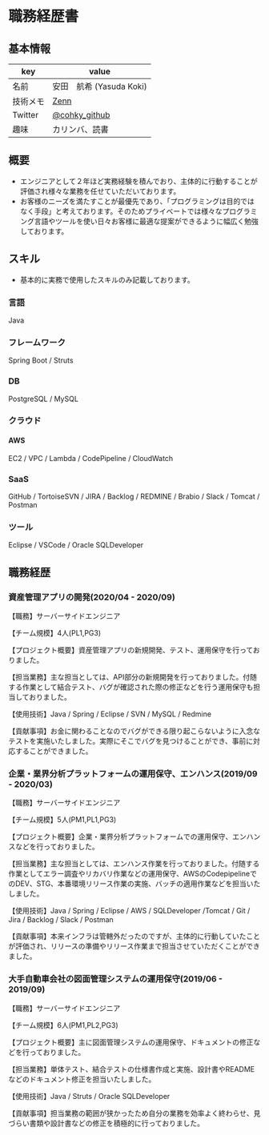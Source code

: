 # 職務経歴書

## 基本情報

|key|value|
|---|-----|
|名前|安田　航希 (Yasuda Koki)|
|技術メモ|[Zenn](https://zenn.dev/cohky)|
|Twitter|[@cohky_github](https://twitter.com/cohky_github)|
|趣味|カリンバ、読書|

## 概要
- エンジニアとして２年ほど実務経験を積んでおり、主体的に行動することが評価され様々な業務を任せていただいております。
- お客様のニーズを満たすことが最優先であり、「プログラミングは目的ではなく手段」と考えております。そのためプライベートでは様々なプログラミング言語やツールを使い日々お客様に最適な提案ができるように幅広く勉強しております。

## スキル
- 基本的に実務で使用したスキルのみ記載しております。

### 言語
Java

### フレームワーク
Spring Boot / Struts

### DB
PostgreSQL / MySQL

### クラウド
#### AWS
EC2 / VPC / Lambda / CodePipeline / CloudWatch

### SaaS
GitHub / TortoiseSVN / JIRA / Backlog / REDMINE / Brabio / Slack / Tomcat / Postman

### ツール
Eclipse / VSCode / Oracle SQLDeveloper

## 職務経歴

### 資産管理アプリの開発(2020/04 - 2020/09)

【職務】サーバーサイドエンジニア

【チーム規模】4人(PL1,PG3)

【プロジェクト概要】資産管理アプリの新規開発、テスト、運用保守を行っておりました。

【担当業務】主な担当としては、API部分の新規開発を行っておりました。付随する作業として結合テスト、バグが確認された際の修正などを行う運用保守も担当しておりました。

【使用技術】Java / Spring / Eclipse / SVN / MySQL / Redmine

【貢献事項】お金に関わることなのでバグができる限り起こらないように入念なテストを実施いたしました。実際にそこでバグを見つけることができ、事前に対応することができました。

### 企業・業界分析プラットフォームの運用保守、エンハンス(2019/09 - 2020/03)

【職務】サーバーサイドエンジニア

【チーム規模】5人(PM1,PL1,PG3)

【プロジェクト概要】企業・業界分析プラットフォームでの運用保守、エンハンスなどを行っておりました。

【担当業務】主な担当としては、エンハンス作業を行っておりました。付随する作業としてエラー調査やリカバリ作業などの運用保守、AWSのCodepipelineでのDEV、STG、本番環境リリース作業の実施、バッチの適用作業などを担当いたしました。

【使用技術】Java / Spring / Eclipse / AWS / SQLDeveloper /Tomcat / Git / Jira / Backlog / Slack / Postman

【貢献事項】本来インフラは管轄外だったのですが、主体的に行動していたことが評価され、リリースの準備やリリース作業まで担当させていただくことができました。


### 大手自動車会社の図面管理システムの運用保守(2019/06 - 2019/09)

【職務】サーバーサイドエンジニア

【チーム規模】6人(PM1,PL2,PG3)

【プロジェクト概要】主に図面管理システムの運用保守、ドキュメントの修正などを行っておりました。

【担当業務】単体テスト、結合テストの仕様書作成と実施、設計書やREADMEなどのドキュメント修正を担当いたしました。

【使用技術】Java / Struts / Oracle SQLDeveloper

【貢献事項】担当業務の範囲が狭かったため自分の業務を効率よく終わらせ、見づらい書類や設計書などの修正を積極的に行っておりました。


